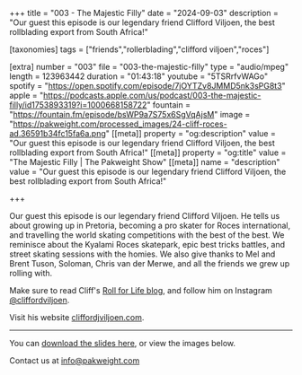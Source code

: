+++
title = "003 - The Majestic Filly"
date = "2024-09-03"
description = "Our guest this episode is our legendary friend Clifford Viljoen, the best rollblading export from South Africa!"

[taxonomies]
tags = ["friends","rollerblading","clifford viljoen","roces"]

[extra]
number = "003"
file = "003-the-majestic-filly"
type = "audio/mpeg"
length = 123963442
duration = "01:43:18"
youtube = "5TSRrfvWAGo"
spotify = "https://open.spotify.com/episode/7jOYTZv8JMMD5nk3sPG8t3"
apple = "https://podcasts.apple.com/us/podcast/003-the-majestic-filly/id1753893319?i=1000668158722"
fountain = "https://fountain.fm/episode/bsWP9a7S75x6SgVqAjsM"
image = "https://pakweight.com/processed_images/24-cliff-roces-ad.36591b34fc15fa6a.png"
[[meta]]
property = "og:description"
value = "Our guest this episode is our legendary friend Clifford Viljoen, the best rollblading export from South Africa!"
[[meta]]
property = "og:title"
value = "The Majestic Filly | The Pakweight Show"
[[meta]]
name = "description"
value = "Our guest this episode is our legendary friend Clifford Viljoen, the best rollblading export from South Africa!"

+++

Our guest this episode is our legendary friend Clifford Viljoen. He tells us about growing up in Pretoria, becoming a pro skater for Roces international, and travelling the world skating competitions with the best of the best. We reminisce about the Kyalami Roces skatepark, epic best tricks battles, and street skating sessions with the homies. We also give thanks to Mel and Brent Tuson, Soloman, Chris van der Merwe, and all the friends we grew up rolling with.

Make sure to read Cliff's [Roll for Life blog](https://knucklehub.wordpress.com/familia/features/roll-for-life/), and follow him on Instagram [@cliffordviljoen](https://www.instagram.com/cliffordviljoen/).

Visit his website [cliffordjviljoen.com](https://www.cliffordjviljoen.com/).

---

You can [download the slides here](slides.pdf), or view the images below.

Contact us at [info@pakweight.com](mailto:info@pakweight.com)
